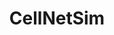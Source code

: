 ---
title: "CellNetSim"
link: 'https://github.com/diegorad/CellNetSim'
excerpt: "An evolutionary intracellular catalytic reaction network model. This implementation was developed for the research work described in the articles [Evolutionary timeline of a modeled cell (2022)](https://doi.org/10.1016/j.jtbi.2022.111233) and [Biurcation in cellular evolution (2022)](https://arxiv.org/abs/2208.14973). <br/><img src='/images/cell500x300.png' alt='diagram' width='45%'/>"
collection: portfolio
---